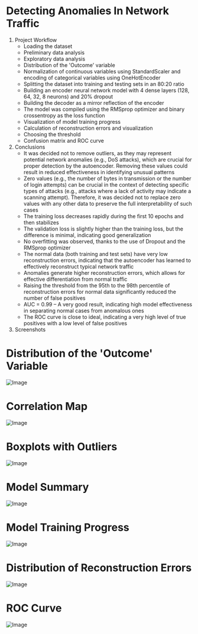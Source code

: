 # Detecting Anomalies In Network Traffic
1. Project Workflow
   - Loading the dataset
   - Preliminary data analysis
   - Exploratory data analysis
   - Distribution of the 'Outcome' variable
   - Normalization of continuous variables using StandardScaler and encoding of categorical variables using OneHotEncoder
   - Splitting the dataset into training and testing sets in an 80:20 ratio
   - Building an encoder neural network model with 4 dense layers (128, 64, 32, 8 neurons) and 20% dropout
   - Building the decoder as a mirror reflection of the encoder
   - The model was compiled using the RMSprop optimizer and binary crossentropy as the loss function
   - Visualization of model training progress
   - Calculation of reconstruction errors and visualization
   - Choosing the threshold
   - Confusion matrix and ROC curve
2. Conclusions
   - It was decided not to remove outliers, as they may represent potential network anomalies (e.g., DoS attacks), which are crucial for proper detection by the autoencoder. Removing these values could result in reduced effectiveness in identifying unusual patterns
   - Zero values (e.g., the number of bytes in transmission or the number of login attempts) can be crucial in the context of detecting specific types of attacks (e.g., attacks where a lack of activity may indicate a scanning attempt). Therefore, it was decided not to replace zero values with any other data to preserve the full interpretability of such cases
   - The training loss decreases rapidly during the first 10 epochs and then stabilizes
   - The validation loss is slightly higher than the training loss, but the difference is minimal, indicating good generalization
   - No overfitting was observed, thanks to the use of Dropout and the RMSprop optimizer
   - The normal data (both training and test sets) have very low reconstruction errors, indicating that the autoencoder has learned to effectively reconstruct typical network traffic
   - Anomalies generate higher reconstruction errors, which allows for effective differentiation from normal traffic
   - Raising the threshold from the 95th to the 98th percentile of reconstruction errors for normal data significantly reduced the number of false positives
   - AUC = 0.99 – A very good result, indicating high model effectiveness in separating normal cases from anomalous ones
   - The ROC curve is close to ideal, indicating a very high level of true positives with a low level of false positives
3. Screenshots
# Distribution of the 'Outcome' Variable
![Image](https://github.com/user-attachments/assets/d3520c2a-5174-40e4-9f5c-e0e80ff6e830)
# Correlation Map 
![Image](https://github.com/user-attachments/assets/4abc16c8-fd4f-4040-a777-dbebb2ef57b1)
# Boxplots with Outliers
![Image](https://github.com/user-attachments/assets/031d9e49-191c-495e-9b45-4c737d903d4e)
# Model Summary
![Image](https://github.com/user-attachments/assets/ec7b185f-0dd4-492c-a803-a559117fb6c9)
# Model Training Progress
![Image](https://github.com/user-attachments/assets/464c4b8d-c7e0-4418-807d-b1a0aa4f4cff)
# Distribution of Reconstruction Errors
![Image](https://github.com/user-attachments/assets/9de780f7-9dfe-4901-808d-a3edd82def6a)
# ROC Curve
![Image](https://github.com/user-attachments/assets/fa65c8ec-2b82-4aa9-8e6f-23d493edd05d)
